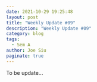 ```yaml
---
date: 2021-10-29 19:25:48
layout: post
title: "Weekly Update #09"
description: "Weekly Update #09"
category: blog
tags:
  - Sem A
author: Joe Siu
paginate: true
---
```

To be update...